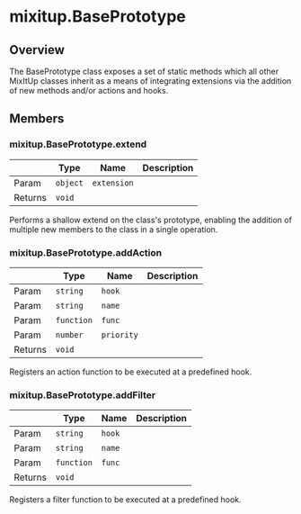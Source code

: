 # mixitup.BasePrototype

## Overview

The BasePrototype class exposes a set of static methods which all other MixItUp
classes inherit as a means of integrating extensions via the addition of new
methods and/or actions and hooks.

## Members

### <a id="mixitup.BasePrototype.extend">mixitup.BasePrototype.extend</a>

|   |Type | Name | Description
|---|--- | --- | ---
|Param   |`object` | `extension` | 
|Returns |`void` | 
Performs a shallow extend on the class's prototype, enabling the addition of
multiple new members to the class in a single operation.

### <a id="mixitup.BasePrototype.addAction">mixitup.BasePrototype.addAction</a>

|   |Type | Name | Description
|---|--- | --- | ---
|Param   |`string` | `hook` | 
|Param   |`string` | `name` | 
|Param   |`function` | `func` | 
|Param   |`number` | `priority` | 
|Returns |`void` | 
Registers an action function to be executed at a predefined hook.

### <a id="mixitup.BasePrototype.addFilter">mixitup.BasePrototype.addFilter</a>

|   |Type | Name | Description
|---|--- | --- | ---
|Param   |`string` | `hook` | 
|Param   |`string` | `name` | 
|Param   |`function` | `func` | 
|Returns |`void` | 
Registers a filter function to be executed at a predefined hook.